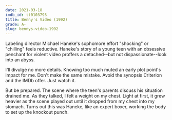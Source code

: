 ```yaml
---
date: 2021-03-18
imdb_id: tt0103793
title: Benny's Video (1992)
grade: A-
slug: bennys-video-1992
---
```


Labeling director Michael Haneke's sophomore effort "shocking" or "chilling" feels reductive. Haneke's story of a young teen with an obsessive penchant for violent video proffers a detached--but not dispassionate--look into an abyss.

<!-- end -->

I'll divulge no more details. Knowing too much muted an early plot point's impact for me. Don't make the same mistake. Avoid the synopsis Criterion and the IMDb offer. Just watch it.

But be prepared. The scene where the teen's parents discuss his situation drained me. As they talked, I felt a weight on my chest. Light at first, it grew heavier as the scene played out until it dropped from my chest into my stomach. Turns out this was Haneke, like an expert boxer, working the body to set up the knockout punch.